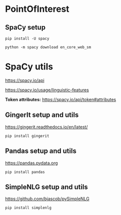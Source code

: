 # PointOfInterest

## SpaCy setup

`pip install -U spacy`

`python -m spacy download en_core_web_sm`

# SpaCy utils

https://spacy.io/api

https://spacy.io/usage/linguistic-features

**Token attributes:**
https://spacy.io/api/token#attributes

## GingerIt setup and utils

https://gingerit.readthedocs.io/en/latest/

`pip install gingerit`

## Pandas setup and utils

https://pandas.pydata.org

`pip install pandas`

## SimpleNLG setup and utils

https://github.com/bjascob/pySimpleNLG

`pip install simplenlg`


## Speech recognition setup and utils

https://pypi.org/project/SpeechRecognition/

`pip install SpeechRecognition`
`pip install pyttsx3`
`pip install pyaudio`


## Random library

`pip install random`